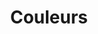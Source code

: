---
layout: redirect.njk
permalink: false
hideInSitemap: true
tags: level2
key: colors_fr
title: Couleurs
alternativetitle: Les couleurs des CFF.
redirect: /fr/foundation/colors/base-colors/
parent: foundation_fr
order: 2
---